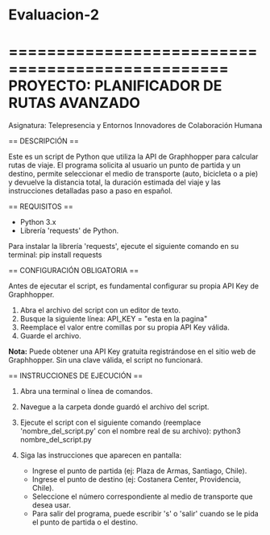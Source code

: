 # Evaluacion-2
=================================================
  PROYECTO: PLANIFICADOR DE RUTAS AVANZADO
=================================================
Asignatura: Telepresencia y Entornos Innovadores de Colaboración Humana

== DESCRIPCIÓN ==

Este es un script de Python que utiliza la API de Graphhopper para calcular rutas de viaje. El programa solicita al usuario un punto de partida y un destino, permite seleccionar el medio de transporte (auto, bicicleta o a pie) y devuelve la distancia total, la duración estimada del viaje y las instrucciones detalladas paso a paso en español.

== REQUISITOS ==

- Python 3.x
- Librería 'requests' de Python.

Para instalar la librería 'requests', ejecute el siguiente comando en su terminal:
pip install requests

== CONFIGURACIÓN OBLIGATORIA ==

Antes de ejecutar el script, es fundamental configurar su propia API Key de Graphhopper.

1.  Abra el archivo del script con un editor de texto.
2.  Busque la siguiente línea:
    API_KEY = "esta en la pagina"
3.  Reemplace el valor entre comillas por su propia API Key válida.
4.  Guarde el archivo.

**Nota:** Puede obtener una API Key gratuita registrándose en el sitio web de Graphhopper. Sin una clave válida, el script no funcionará.

== INSTRUCCIONES DE EJECUCIÓN ==

1.  Abra una terminal o línea de comandos.
2.  Navegue a la carpeta donde guardó el archivo del script.
3.  Ejecute el script con el siguiente comando (reemplace 'nombre_del_script.py' con el nombre real de su archivo):
    python3 nombre_del_script.py

4.  Siga las instrucciones que aparecen en pantalla:
    - Ingrese el punto de partida (ej: Plaza de Armas, Santiago, Chile).
    - Ingrese el punto de destino (ej: Costanera Center, Providencia, Chile).
    - Seleccione el número correspondiente al medio de transporte que desea usar.
    - Para salir del programa, puede escribir 's' o 'salir' cuando se le pida el punto de partida o el destino.

